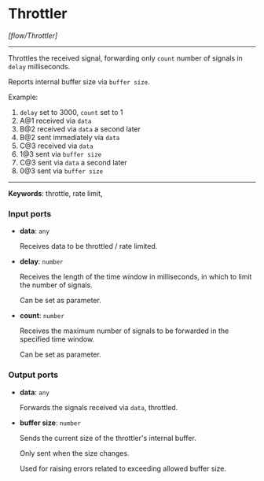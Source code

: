 # Throttler

_[flow/Throttler]_

---

Throttles the received signal, forwarding only `count` number of signals in `delay` milliseconds.  
  
Reports internal buffer size via `buffer size`.  
  
Example:  
1. `delay` set to 3000, `count` set to 1   
1. A@1 received via `data`  
2. B@2 received via `data` a second later  
3. B@2 sent immediately via `data`  
4. C@3 received via `data`  
5. 1@3 sent via `buffer size`  
6. C@3 sent via `data` a second later  
6. 0@3 sent via `buffer size`  
  

---

__Keywords__: throttle, rate limit, 

### Input ports

* __data__: ` any `

    Receives data to be throttled / rate limited.


* __delay__: ` number `

    Receives the length of the time window in milliseconds, in which to limit the number of signals.
    
    Can be set as parameter.


* __count__: ` number `

    Receives the maximum number of signals to be forwarded in the specified time window.
    
    Can be set as parameter.

### Output ports

* __data__: ` any `

    Forwards the signals received via `data`, throttled.


* __buffer size__: ` number `

    Sends the current size of the throttler's internal buffer.
    
    Only sent when the size changes.
    
    Used for raising errors related to exceeding allowed buffer size.

